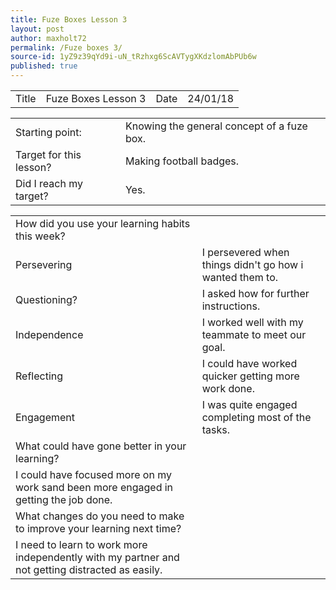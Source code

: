 ```yaml
---
title: Fuze Boxes Lesson 3
layout: post
author: maxholt72
permalink: /Fuze boxes 3/
source-id: 1yZ9z39qYd9i-uN_tRzhxg6ScAVTygXKdzlomAbPUb6w
published: true
---
```

<table>
  <tr>
    <td>Title</td>
    <td>Fuze Boxes Lesson 3</td>
    <td>Date</td>
    <td>24/01/18</td>
  </tr>
</table>


<table>
  <tr>
    <td>Starting point:</td>
    <td>Knowing the general concept of a fuze box.</td>
  </tr>
  <tr>
    <td>Target for this lesson?</td>
    <td>Making football badges.</td>
  </tr>
  <tr>
    <td>Did I reach my target? </td>
    <td>Yes.</td>
  </tr>
</table>


<table>
  <tr>
    <td>How did you use your learning habits this week?</td>
    <td></td>
  </tr>
  <tr>
    <td>Persevering</td>
    <td>I persevered when things didn't go how i wanted them to.</td>
  </tr>
  <tr>
    <td>Questioning?</td>
    <td>I asked how for further instructions.</td>
  </tr>
  <tr>
    <td>Independence</td>
    <td>I worked well with my teammate to meet our goal.</td>
  </tr>
  <tr>
    <td>Reflecting</td>
    <td>I could have worked quicker getting more work done.</td>
  </tr>
  <tr>
    <td>Engagement</td>
    <td>I was quite engaged completing most of the tasks.</td>
  </tr>
  <tr>
    <td>What could have gone better in your learning?</td>
    <td></td>
  </tr>
  <tr>
    <td>I could have focused more on my work sand been more engaged in getting the job done.</td>
    <td></td>
  </tr>
  <tr>
    <td>What changes do you need to make to improve your learning next time?</td>
    <td></td>
  </tr>
  <tr>
    <td>I need to learn to work more independently with my partner and not getting distracted as easily.</td>
    <td></td>
  </tr>
</table>


